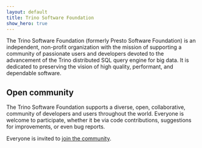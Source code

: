 ```yaml
---
layout: default
title: Trino Software Foundation
show_hero: true
---
```

<div class="container">
<div class="row spacer-60">
  <div class="col-md-12">

<div markdown="1" class="leftcol widecol">

The Trino Software Foundation (formerly Presto Software Foundation) is an
independent, non-profit organization with the mission of supporting a community
of passionate users and developers devoted to the advancement of the Trino
distributed SQL query engine for big data. It is dedicated to preserving the
vision of high quality, performant, and dependable software.

## Open community

The Trino Software Foundation supports a diverse, open, collaborative,
community of developers and users throughout the world. Everyone is welcome
to participate, whether it be via code contributions, suggestions for
improvements, or even bug reports.

Everyone is invited to [join the community](./slack.html).

</div></div>
</div>
</div>
